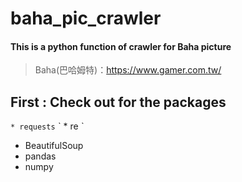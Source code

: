 # baha_pic_crawler
#### This is a python function of crawler for Baha picture
>Baha(巴哈姆特)：<https://www.gamer.com.tw/>

## First : Check out for the packages
` * requests ` 
ˋ * re ˋ 
* BeautifulSoup 
* pandas 
* numpy
